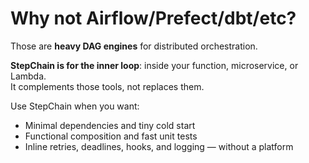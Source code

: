 # Why not Airflow/Prefect/dbt/etc?

Those are **heavy DAG engines** for distributed orchestration.

**StepChain is for the inner loop**: inside your function, microservice, or Lambda.  
It complements those tools, not replaces them.

Use StepChain when you want:
- Minimal dependencies and tiny cold start
- Functional composition and fast unit tests
- Inline retries, deadlines, hooks, and logging — without a platform
